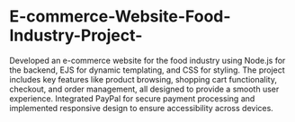 # E-commerce-Website-Food-Industry-Project-

Developed an e-commerce website for the food industry using Node.js for the backend, EJS for dynamic templating, and CSS for styling. The project includes key features like product browsing, shopping cart functionality, checkout, and order management, all designed to provide a smooth user experience. Integrated PayPal for secure payment processing and implemented responsive design to ensure accessibility across devices.
